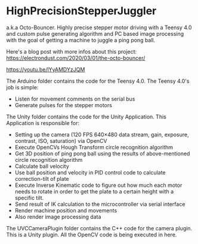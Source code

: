 # HighPrecisionStepperJuggler
a.k.a Octo-Bouncer. Highly precise stepper motor driving with a Teensy 4.0 and custom pulse generating algorithm and PC based image processing with the goal of getting a machine to juggle a ping pong ball.

Here's a blog post with more infos about this project:
https://electrondust.com/2020/03/01/the-octo-bouncer/

https://youtu.be/lYyAMDYzJQM

The Arduino folder contains the code for the Teensy 4.0. The Teensy 4.0's job is simple:

- Listen for movement comments on the serial bus
- Generate pulses for the stepper motors

The Unity folder contains the code for the Unity Application. This Application is responsible for:

- Setting up the camera (120 FPS 640×480 data stream, gain, exposure, contrast, ISO, saturation) via OpenCV
- Execute OpenCVs Hough Transform circle recognition algorithm
- Get 3D position of ping pong ball using the results of above-mentioned circle recognition algorithm
- Calculate ball velocity
- Use ball position and velocity in PID control code to calculate correction-tilt of plate
- Execute Inverse Kinematic code to figure out how much each motor needs to rotate in order to get the plate to a certain height with a     specific tilt.
- Send result of IK calculation to the microcontroller via serial interface
- Render machine position and movements
- Also render image processing data

The UVCCameraPlugin folder contains the C++ code for the camera plugin. This is a Unity plugin. All the OpenCV code is being executed in here.

